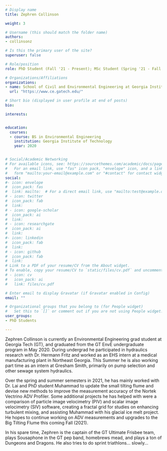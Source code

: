 ```yaml
---
# Display name
title: Zephren Collinson

weight: 3

# Username (this should match the folder name)
authors:
- collinsonz

# Is this the primary user of the site?
superuser: false

# Role/position
role: PhD Student (Fall '21 - Present); MSc Student (Spring '21 - Fall '21)

# Organizations/Affiliations
organizations:
- name: School of Civil and Environmental Engineering at Georgia Institute of Technology
  url: "https://www.ce.gatech.edu/"

# Short bio (displayed in user profile at end of posts)
bio: 

interests:


education:
  courses:
  - course: BS in Environmental Engineering
    institution: Georgia Institute of Technology
    year: 2020


# Social/Academic Networking
# For available icons, see: https://sourcethemes.com/academic/docs/page-builder/#icons
#   For an email link, use "fas" icon pack, "envelope" icon, and a link in the
#   form "mailto:your-email@example.com" or "#contact" for contact widget.
social:
#- icon: envelope
#  icon_pack: fas
#  link: mailto:  # For a direct email link, use "mailto:test@example.org".
# - icon: twitter
#  icon_pack: fab
#  link: 
# - icon: google-scholar
#  icon_pack: ai
#  link: 
# - icon: researchgate
#  icon_pack: ai
#  link: 
#- icon: linkedin
#  icon_pack: fab
#  link: 
# - icon: github
#  icon_pack: fab
#  link: 
# Link to a PDF of your resume/CV from the About widget.
# To enable, copy your resume/CV to `static/files/cv.pdf` and uncomment the lines below.
# - icon: cv
#   icon_pack: ai
#   link: files/cv.pdf

# Enter email to display Gravatar (if Gravatar enabled in Config)
email: ""

# Organizational groups that you belong to (for People widget)
#   Set this to `[]` or comment out if you are not using People widget.
user_groups: 
- PhD Students

---
```


Zephren Collinson is currently an Environmental Engineering grad student at Georgia Tech (GT), and graduated from the GT EnvE undergraduate program in May 2020. During undergrad he participated in hydraulics research with Dr. Hermann Fritz and worked as an EHS intern at a 
medical manufacturing plant in Northeast Georgia. This Summer he is also working part time as an intern at Gresham Smith, primarily on pump selection and other sewage system hydraulics.

Over the spring and summer semesters in 2021, he has mainly worked with Dr. Lai and PhD student Muhammad to update the small tilting flume and devise new methods to improve the measurement accuracy of the Nortek Vectrino ADV Profiler. Some additional projects he has helped with were a comparison of particle image velocimetry (PIV) and scalar image velocimetry (SIV) software, creating a fractal grid for studies on enhancing turbulent mixing, and assisting Muhammad with his glacial ice melt project. He hopes to continue working on ADV measurements and upgrades to the Big Tilting Flume this coming Fall (2021).

In his spare time, Zephren is the captain of the GT Ultimate Frisbee team, plays Sousaphone in the GT pep band, homebrews mead, and plays a ton of Dungeons and Dragons. He also tries to do sprint triathlons... slowly...